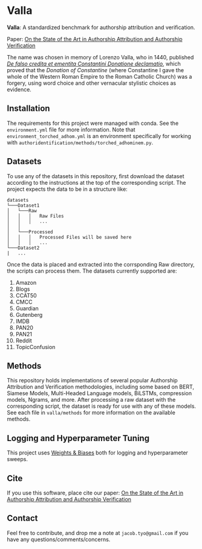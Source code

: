 # Valla

**Valla**: A standardized benchmark for authorship attribution and verification. 

Paper: [On the State of the Art in Authorship Attribution and Authorship Verification](https://arxiv.org/abs/2209.06869)

The name was chosen in memory of Lorenzo Valla, who in 1440, 
published [*De falso credita et ementita Constantini Donatione declamatio*](https://www.taylorfrancis.com/chapters/edit/10.4324/9780203816653-15/discourse-forgery-alleged-donation-constantine-lorenzo-valla-1406%E2%80%931457), 
which proved that the *Donation of Constantine* 
(where Constantine I gave the whole of the Western Roman Empire to the Roman Catholic Church) was a forgery, 
using word choice and other vernacular stylistic choices as evidence. 

## Installation

The requirements for this project were managed with conda. See the `environment.yml` file for more information.
Note that `environment_torched_adhom.yml` is an environment specifically for 
working with `authoridentification/methods/torched_adhominem.py`.

## Datasets

To use any of the datasets in this repository, first download the dataset according to the instructions 
at the top of the corresponding script. The project expects the data to be in a structure like: 
```
datasets
└───Dataset1
│   └───Raw
│   │   │   Raw Files
│   │   │   ...
│   │   
│   └───Processed
│   │   │   Processed Files will be saved here
│   │   │   ...
└───Dataset2
|   ...
```
Once the data is placed and extracted into the corrsponding Raw directory, the scripts can process them. 
The datasets currently supported are:

1. Amazon
2. Blogs
3. CCAT50
4. CMCC
5. Guardian
6. Gutenberg
7. IMDB
8. PAN20
9. PAN21
10. Reddit
11. TopicConfusion

## Methods

This repository holds implementations of several popular Authorship Attribution and Verification methodologies,
including some based on BERT, Siamese Models, Multi-Headed Language models, BiLSTMs, compression models, Ngrams, and more.
After processing a raw dataset with the corresponding script, the dataset is ready for use with any of these models. 
See each file in `valla/methods` for more information on the available methods. 

## Logging and Hyperparameter Tuning

This project uses [Weights & Biases](https://docs.wandb.ai/) both for logging and hyperparameter sweeps.

## Cite

If you use this software, place cite our paper: [On the State of the Art in Authorship Attribution and Authorship Verification](https://arxiv.org/abs/2209.06869)

## Contact

Feel free to contribute, and drop me a note at `jacob.tyo@gmail.com` if you have any questions/comments/concerns.
